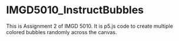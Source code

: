 # IMGD5010_InstructBubbles
This is Assignment 2 of IMGD 5010. It is p5.js code to create multiple colored bubbles randomly across the canvas.
